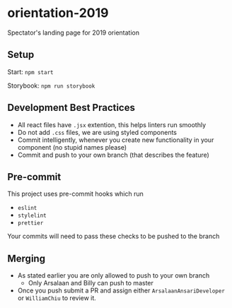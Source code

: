 # orientation-2019
Spectator's landing page for 2019 orientation

## Setup

Start: `npm start`

Storybook: `npm run storybook`

## Development Best Practices

* All react files have `.jsx` extention, this helps linters run smoothly
* Do not add `.css` files, we are using styled components
* Commit intelligently, whenever you create new functionality in your component (no stupid names please)
* Commit and push to your own branch (that describes the feature)

## Pre-commit

This project uses pre-commit hooks which run
* `eslint`
* `stylelint`
* `prettier`

Your commits will need to pass these checks to be pushed to the branch

## Merging

* As stated earlier you are only allowed to push to your own branch
    * Only Arsalaan and Billy can push to master
* Once you push submit a PR and assign either `ArsalaanAnsariDeveloper` or `WilliamChiu` to review it.
